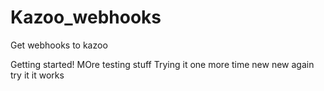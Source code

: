 # Kazoo_webhooks
Get webhooks to kazoo

Getting started!
MOre testing stuff
Trying it one more time
new new
again try it
it works

